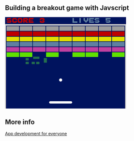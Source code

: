 ## Building a breakout game with Javscript

<img src="https://github.com/madeinouweland/appdevelopmentforeveryone/blob/master/breakout/breakout.gif" width="400" >

## More info

[App development for everyone](http://loekvandenouweland.com/appdevelopmentforeveryone.html)
